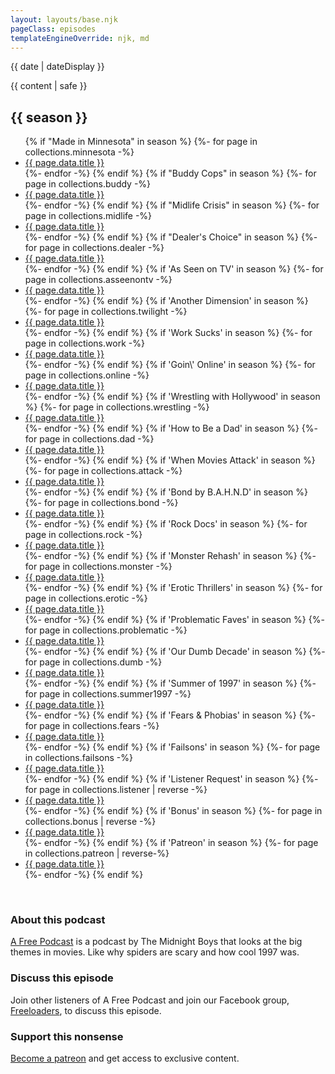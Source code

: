 ```yaml
---
layout: layouts/base.njk
pageClass: episodes
templateEngineOverride: njk, md
---
```


<p class="date">
  <time datetime="{{ date }}">{{ date | dateDisplay }}</time>
</p>
<main>
  {{ content | safe }}
  <h2>{{ season }}</h2>
  <ul class="podcasts">
  {% if "Made in Minnesota" in season %}
    {%- for page in collections.minnesota -%}
    <li><a href="{{ page.url }}">{{ page.data.title }}</a></li>
    {%- endfor -%}
  {% endif %}
  {% if "Buddy Cops" in season %}
    {%- for page in collections.buddy -%}
    <li><a href="{{ page.url }}">{{ page.data.title }}</a></li>
    {%- endfor -%}
  {% endif %}
  {% if "Midlife Crisis" in season %}
    {%- for page in collections.midlife -%}
    <li><a href="{{ page.url }}">{{ page.data.title }}</a></li>
    {%- endfor -%}
  {% endif %}
  {% if "Dealer's Choice" in season %}
    {%- for page in collections.dealer -%}
    <li><a href="{{ page.url }}">{{ page.data.title }}</a></li>
    {%- endfor -%}
  {% endif %}
  {% if 'As Seen on TV' in season %}
    {%- for page in collections.asseenontv -%}
    <li><a href="{{ page.url }}">{{ page.data.title }}</a></li>
    {%- endfor -%}
  {% endif %}
  {% if 'Another Dimension' in season %}
    {%- for page in collections.twilight -%}
    <li><a href="{{ page.url }}">{{ page.data.title }}</a></li>
    {%- endfor -%}
  {% endif %}
  {% if 'Work Sucks' in season %}
    {%- for page in collections.work -%}
    <li><a href="{{ page.url }}">{{ page.data.title }}</a></li>
    {%- endfor -%}
  {% endif %}
  {% if 'Goin\' Online' in season %}
    {%- for page in collections.online -%}
    <li><a href="{{ page.url }}">{{ page.data.title }}</a></li>
    {%- endfor -%}
  {% endif %}
  {% if 'Wrestling with Hollywood' in season %}
    {%- for page in collections.wrestling -%}
    <li><a href="{{ page.url }}">{{ page.data.title }}</a></li>
    {%- endfor -%}
  {% endif %}
  {% if 'How to Be a Dad' in season %}
    {%- for page in collections.dad -%}
    <li><a href="{{ page.url }}">{{ page.data.title }}</a></li>
    {%- endfor -%}
  {% endif %}
  {% if 'When Movies Attack' in season %}
    {%- for page in collections.attack -%}
    <li><a href="{{ page.url }}">{{ page.data.title }}</a></li>
    {%- endfor -%}
  {% endif %}
  {% if 'Bond by B.A.H.N.D' in season %}
    {%- for page in collections.bond -%}
    <li><a href="{{ page.url }}">{{ page.data.title }}</a></li>
    {%- endfor -%}
  {% endif %}
  {% if 'Rock Docs' in season %}
    {%- for page in collections.rock -%}
    <li><a href="{{ page.url }}">{{ page.data.title }}</a></li>
    {%- endfor -%}
  {% endif %}
  {% if 'Monster Rehash' in season %}
    {%- for page in collections.monster -%}
    <li><a href="{{ page.url }}">{{ page.data.title }}</a></li>
    {%- endfor -%}
  {% endif %}
  {% if 'Erotic Thrillers' in season %}
    {%- for page in collections.erotic -%}
    <li><a href="{{ page.url }}">{{ page.data.title }}</a></li>
    {%- endfor -%}
  {% endif %}
  {% if 'Problematic Faves' in season %}
    {%- for page in collections.problematic -%}
    <li><a href="{{ page.url }}">{{ page.data.title }}</a></li>
    {%- endfor -%}
  {% endif %}
  {% if 'Our Dumb Decade' in season %}
    {%- for page in collections.dumb -%}
    <li><a href="{{ page.url }}">{{ page.data.title }}</a></li>
    {%- endfor -%}
  {% endif %}
  {% if 'Summer of 1997' in season %}
    {%- for page in collections.summer1997 -%}
    <li><a href="{{ page.url }}">{{ page.data.title }}</a></li>
    {%- endfor -%}
  {% endif %}
  {% if 'Fears & Phobias' in season %}
    {%- for page in collections.fears -%}
    <li><a href="{{ page.url }}">{{ page.data.title }}</a></li>
    {%- endfor -%}
  {% endif %}
  {% if 'Failsons' in season %}
    {%- for page in collections.failsons -%}
    <li><a href="{{ page.url }}">{{ page.data.title }}</a></li>
    {%- endfor -%}
  {% endif %}
  {% if 'Listener Request' in season %}
    {%- for page in collections.listener | reverse -%}
    <li><a href="{{ page.url }}">{{ page.data.title }}</a></li>
    {%- endfor -%}
  {% endif %}
  {% if 'Bonus' in season %}
    {%- for page in collections.bonus | reverse -%}
    <li><a href="{{ page.url }}">{{ page.data.title }}</a></li>
    {%- endfor -%}
  {% endif %}
  {% if 'Patreon' in season %}
    {%- for page in collections.patreon | reverse-%}
    <li><a href="{{ page.url }}">{{ page.data.title }}</a></li>
    {%- endfor -%}
  {% endif %}
  </ul>
  <br class="clear" />
  <div class="footnote flex-grid">
  	<div>
  		<h3>About this podcast</h3>
  		<p><a href="/">A Free Podcast</a> is a podcast by The Midnight Boys that looks at the big themes in movies. Like why spiders are scary and how cool 1997 was.</p>
  	</div>
  	<div>
    	<h3>Discuss this episode</h3>
		<p>Join other listeners of A Free Podcast and join our Facebook group, <a href="http://afreepodcast.com/freeloaders">Freeloaders</a>, to discuss this episode.</p>
	</div>
	<div>
		<h3>Support this nonsense</h3> 
		<p><a href="https://www.patreon.com/themidnightboys">Become a patreon</a> and get access to exclusive content.</p>
	</div>
  </div>
</main>
